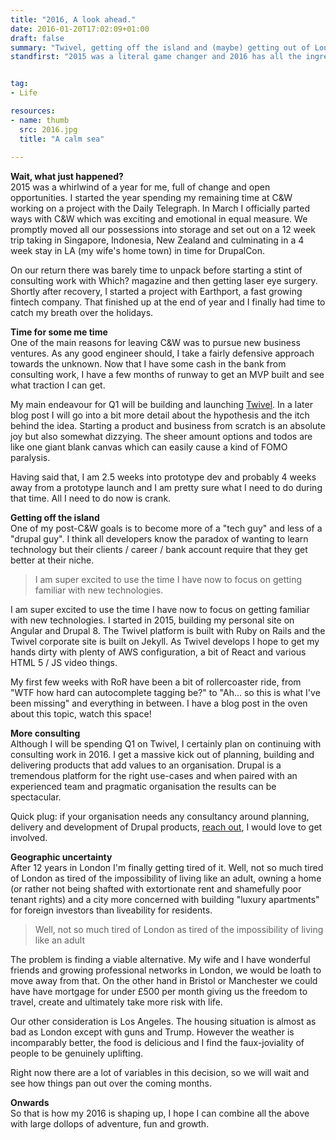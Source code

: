 ```yaml
---
title: "2016, A look ahead."
date: 2016-01-20T17:02:09+01:00
draft: false
summary: "Twivel, getting off the island and (maybe) getting out of London."
standfirst: "2015 was a literal game changer and 2016 has all the ingredients to be another awesome year, here is a glimpse of what is upcoming in the next ~8310 hours."


tag: 
- Life

resources:
- name: thumb
  src: 2016.jpg
  title: "A calm sea"
  
---
```

**Wait, what just happened?**  
2015 was a whirlwind of a year for me, full of change and open opportunities. I started the year spending my remaining time at C&W working on a project with the Daily Telegraph. In March I officially parted ways with C&W which was exciting and emotional in equal measure. We promptly moved all our possessions into storage and set out on a 12 week trip taking in Singapore, Indonesia, New Zealand and culminating in a 4 week stay in LA (my wife's home town) in time for DrupalCon. 

On our return there was barely time to unpack before starting a stint of consulting work with Which? magazine and then getting laser eye surgery. Shortly after recovery, I started a project with Earthport, a fast growing fintech company. That finished up at the end of year and I finally had time to catch my breath over the holidays.

**Time for some me time**  
One of the main reasons for leaving C&W was to pursue new business ventures. As any good engineer should, I take a fairly defensive approach towards the unknown. Now that I have some cash in the bank from consulting work, I have a few months of runway to get an MVP built and see what traction I can get.

My main endeavour for Q1 will be building and launching [Twivel](https://twivel.tv). In a later blog post I will go into a bit more detail about the hypothesis and the itch behind the idea. Starting a product and business from scratch is an absolute joy but also somewhat dizzying. The sheer amount options and todos are like one giant blank canvas which can easily cause a kind of FOMO paralysis.

Having said that, I am 2.5 weeks into prototype dev and probably 4 weeks away from a prototype launch and I am pretty sure what I need to do during that time. All I need to do now is crank.

**Getting off the island**  
One of my post-C&W goals is to become more of a "tech guy" and less of a "drupal guy". I think all developers know the paradox of wanting to learn technology but their clients / career / bank account require that they get better at their niche.

> I am super excited to use the time I have now to focus on getting familiar with new technologies.

I am super excited to use the time I have now to focus on getting familiar with new technologies. I started in 2015, building my personal site on Angular and Drupal 8\. The Twivel platform is built with Ruby on Rails and the Twivel corporate site is built on Jekyll. As Twivel develops I hope to get my hands dirty with plenty of AWS configuration, a bit of React and various HTML 5 / JS video things.

My first few weeks with RoR have been a bit of rollercoaster ride, from "WTF how hard can autocomplete tagging be?" to "Ah... so this is what I've been missing" and everything in between. I have a blog post in the oven about this topic, watch this space!

**More consulting**  
Although I will be spending Q1 on Twivel, I certainly plan on continuing with consulting work in 2016\. I get a massive kick out of planning, building and delivering products that add values to an organisation. Drupal is a tremendous platform for the right use-cases and when paired with an experienced team and pragmatic organisation the results can be spectacular.

Quick plug: if your organisation needs any consultancy around planning, delivery and development of Drupal products, [reach out](mailto:neil@neilcameron.me), I would love to get involved.

**Geographic uncertainty**  
After 12 years in London I'm finally getting tired of it. Well, not so much tired of London as tired of the impossibility of living like an adult, owning a home (or rather not being shafted with extortionate rent and shamefully poor tenant rights) and a city more concerned with building "luxury apartments" for foreign investors than liveability for residents.

> Well, not so much tired of London as tired of the impossibility of living like an adult

The problem is finding a viable alternative. My wife and I have wonderful friends and growing professional networks in London, we would be loath to move away from that. On the other hand in Bristol or Manchester we could have have mortgage for under £500 per month giving us the freedom to travel, create and ultimately take more risk with life.

Our other consideration is Los Angeles. The housing situation is almost as bad as London except with guns and Trump. However the weather is incomparably better, the food is delicious and I find the faux-joviality of people to be genuinely uplifting.

Right now there are a lot of variables in this decision, so we will wait and see how things pan out over the coming months.

**Onwards**  
So that is how my 2016 is shaping up, I hope I can combine all the above with large dollops of adventure, fun and growth.